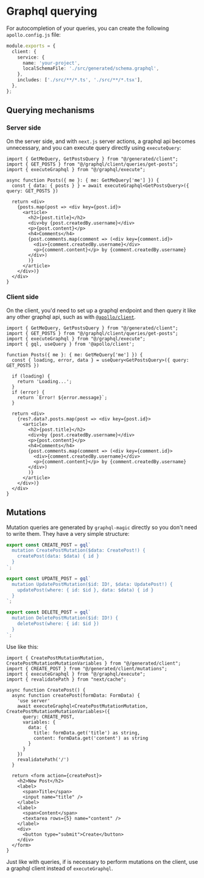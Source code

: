 # Graphql querying

For autocompletion of your queries, you can create the following `apollo.config.js` file:

```ts
module.exports = {
  client: {
    service: {
      name: 'your-project',
      localSchemaFile: './src/generated/schema.graphql',
    },
    includes: ['./src/**/*.ts', './src/**/*.tsx'],
  },
};
```

## Querying mechanisms

### Server side

On the server side, and with `next.js` server actions, a graphql api becomes unnecessary, and you can execute query directly using `executeQuery`:

```tsx
import { GetMeQuery, GetPostsQuery } from "@/generated/client";
import { GET_POSTS } from "@/graphql/client/queries/get-posts";
import { executeGraphql } from "@/graphql/execute";

async function Posts({ me }: { me: GetMeQuery['me'] }) {
  const { data: { posts } } = await executeGraphql<GetPostsQuery>({ query: GET_POSTS })

  return <div>
    {posts.map(post => <div key={post.id}>
      <article>
        <h2>{post.title}</h2>
        <div>by {post.createdBy.username}</div>
        <p>{post.content}</p>
        <h4>Comments</h4>
        {post.comments.map(comment => (<div key={comment.id}>
          <div>{comment.createdBy.username}</div>
          <p>{comment.content}</p> by {comment.createdBy.username}
        </div>)
        )}
      </article>
    </div>)}
  </div>
}
```

### Client side

On the client, you'd need to set up a graphql endpoint and then query it like any other graphql api, such as with [`@apollo/client`](https://www.apollographql.com/docs/react/get-started).

```tsx
import { GetMeQuery, GetPostsQuery } from "@/generated/client";
import { GET_POSTS } from "@/graphql/client/queries/get-posts";
import { executeGraphql } from "@/graphql/execute";
import { gql, useQuery } from '@apollo/client';

function Posts({ me }: { me: GetMeQuery['me'] }) {
  const { loading, error, data } = useQuery<GetPostsQuery>({ query: GET_POSTS })

  if (loading) {
    return 'Loading...';
  }
  if (error) {
    return `Error! ${error.message}`;
  }

  return <div>
    {res?.data?.posts.map(post => <div key={post.id}>
      <article>
        <h2>{post.title}</h2>
        <div>by {post.createdBy.username}</div>
        <p>{post.content}</p>
        <h4>Comments</h4>
        {post.comments.map(comment => (<div key={comment.id}>
          <div>{comment.createdBy.username}</div>
          <p>{comment.content}</p> by {comment.createdBy.username}
        </div>)
        )}
      </article>
    </div>)}
  </div>
}
```

## Mutations

Mutation queries are generated by `graphql-magic` directly so you don't need to write them. They have a very simple structure:

```ts
export const CREATE_POST = gql`
  mutation CreatePostMutation($data: CreatePost!) {
    createPost(data: $data) { id }
  }
`;

export const UPDATE_POST = gql`
  mutation UpdatePostMutation($id: ID!, $data: UpdatePost!) {
    updatePost(where: { id: $id }, data: $data) { id }
  }
`;

export const DELETE_POST = gql`
  mutation DeletePostMutation($id: ID!) {
    deletePost(where: { id: $id })
  }
`;
```

Use like this:

```tsx
import { CreatePostMutationMutation, CreatePostMutationMutationVariables } from "@/generated/client";
import { CREATE_POST } from "@/generated/client/mutations";
import { executeGraphql } from "@/graphql/execute";
import { revalidatePath } from "next/cache";

async function CreatePost() {
  async function createPost(formData: FormData) {
    'use server'
    await executeGraphql<CreatePostMutationMutation, CreatePostMutationMutationVariables>({
      query: CREATE_POST,
      variables: {
        data: {
          title: formData.get('title') as string,
          content: formData.get('content') as string
        }
      }
    })
    revalidatePath('/')
  }

  return <form action={createPost}>
    <h2>New Post</h2>
    <label>
      <span>Title</span>
      <input name="title" />
    </label>
    <label>
      <span>Content</span>
      <textarea rows={5} name="content" />
    </label>
    <div>
      <button type="submit">Create</button>
    </div>
  </form>
}
```

Just like with queries, if is necessary to perform mutations on the client, use a graphql client instead of `executeGraphql`.
